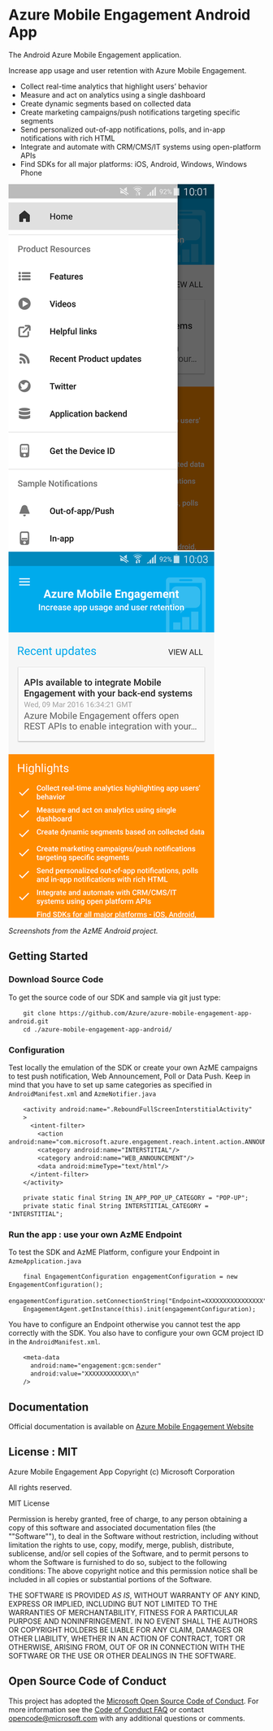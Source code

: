 ﻿# Azure Mobile Engagement Android App

The Android Azure Mobile Engagement application.

Increase app usage and user retention with Azure Mobile Engagement.

- Collect real-time analytics that highlight users’ behavior
- Measure and act on analytics using a single dashboard
- Create dynamic segments based on collected data
- Create marketing campaigns/push notifications targeting specific segments
- Send personalized out-of-app notifications, polls, and in-app notifications with rich HTML
- Integrate and automate with CRM/CMS/IT systems using open-platform APIs
- Find SDKs for all major platforms: iOS, Android, Windows, Windows Phone

![image](./AzME_Demo.png) ![image](./AzME_Demo2.png)

*Screenshots from the AzME Android project.*

## Getting Started

### Download Source Code

To get the source code of our SDK and sample via git just type:

```
    git clone https://github.com/Azure/azure-mobile-engagement-app-android.git
    cd ./azure-mobile-engagement-app-android/
```

### Configuration

Test locally the emulation of the SDK or create your own AzME campaigns to test push notification, Web Announcement, Poll or Data Push. Keep in mind that you have to set up same categories as specified in `AndroidManifest.xml` and `AzmeNotifier.java`


```
    <activity android:name=".ReboundFullScreenInterstitialActivity"
    >
      <intent-filter>
        <action android:name="com.microsoft.azure.engagement.reach.intent.action.ANNOUNCEMENT"/>
        <category android:name="INTERSTITIAL"/>
        <category android:name="WEB_ANNOUNCEMENT"/>
        <data android:mimeType="text/html"/>
      </intent-filter>
    </activity>
```

```
    private static final String IN_APP_POP_UP_CATEGORY = "POP-UP";
    private static final String INTERSTITIAL_CATEGORY = "INTERSTITIAL";
```

### Run the app : use your own AzME Endpoint

To test the SDK and AzME Platform, configure your Endpoint in `AzmeApplication.java`

```
    final EngagementConfiguration engagementConfiguration = new EngagementConfiguration();
    engagementConfiguration.setConnectionString("Endpoint=XXXXXXXXXXXXXXXX");
    EngagementAgent.getInstance(this).init(engagementConfiguration);
```

You have to configure an Endpoint otherwise you cannot test the app correctly with the SDK. You also have to configure your own GCM project ID in the `AndroidManifest.xml`.

```
    <meta-data
      android:name="engagement:gcm:sender"
      android:value="XXXXXXXXXXXX\n"
    />
```

## Documentation

Official documentation is available on [Azure Mobile Engagement Website](https://azure.microsoft.com/en-us/documentation/services/mobile-engagement/)

## License : MIT

Azure Mobile Engagement App
Copyright (c) Microsoft Corporation

All rights reserved.

MIT License

Permission is hereby granted, free of charge, to any person obtaining a copy of this software and associated documentation files (the ""Software""), to deal in the Software without restriction, including without limitation the rights to use, copy, modify, merge, publish, distribute, sublicense, and/or sell copies of the Software, and to permit persons to whom the Software is furnished to do so, subject to the following conditions:
The above copyright notice and this permission notice shall be included in all copies or substantial portions of the Software.

THE SOFTWARE IS PROVIDED *AS IS*, WITHOUT WARRANTY OF ANY KIND, EXPRESS OR IMPLIED, INCLUDING BUT NOT LIMITED TO THE WARRANTIES OF MERCHANTABILITY, FITNESS FOR A PARTICULAR PURPOSE AND NONINFRINGEMENT. IN NO EVENT SHALL THE AUTHORS OR COPYRIGHT HOLDERS BE LIABLE FOR ANY CLAIM, DAMAGES OR OTHER LIABILITY, WHETHER IN AN ACTION OF CONTRACT, TORT OR OTHERWISE, ARISING FROM, OUT OF OR IN CONNECTION WITH THE SOFTWARE OR THE USE OR OTHER DEALINGS IN THE SOFTWARE.

## Open Source Code of Conduct
This project has adopted the [Microsoft Open Source Code of Conduct](https://opensource.microsoft.com/codeofconduct/). For more information see the [Code of Conduct FAQ](https://opensource.microsoft.com/codeofconduct/faq/) or contact [opencode@microsoft.com](mailto:opencode@microsoft.com) with any additional questions or comments.

